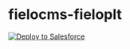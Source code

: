 # fielocms-fieloplt

<a href="https://githubsfdeploy.herokuapp.com?owner=Fielo-Plugin&repo=fielocms-fieloplt">
  <img alt="Deploy to Salesforce"
       src="https://raw.githubusercontent.com/afawcett/githubsfdeploy/master/src/main/webapp/resources/img/deploy.png">
</a>
